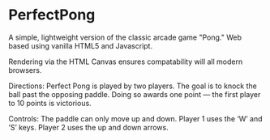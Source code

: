 # PerfectPong
A simple, lightweight version of the classic arcade game "Pong." Web based using vanilla HTML5 and Javascript.

Rendering via the HTML Canvas ensures compatability will all modern browsers.

Directions: Perfect Pong is played by two players. The goal is to knock the ball past the opposing paddle. Doing so awards one point — the first player to 10 points is victorious.

Controls: The paddle can only move up and down. Player 1 uses the ‘W’ and ’S’ keys. Player 2 uses the up and down arrows.
